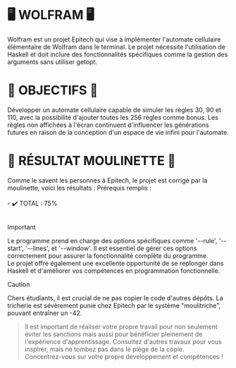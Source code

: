 <H1>🖥️ WOLFRAM 🖥️</H1>
Wolfram est un projet Epitech qui vise à implémenter l'automate cellulaire élémentaire de Wolfram dans le terminal. Le projet nécessite l'utilisation de Haskell et doit inclure des fonctionnalités spécifiques comme la gestion des arguments sans utiliser getopt. <br>

<H1>🎯 OBJECTIFS 🎯</H1>
Développer un automate cellulaire capable de simuler les règles 30, 90 et 110, avec la possibilité d'ajouter toutes les 256 règles comme bonus. Les règles non affichées à l'écran continuent d'influencer les générations futures en raison de la conception d'un espace de vie infini pour l'automate. <br>

<H1>🤖 RÉSULTAT MOULINETTE 🤖</H1>
Comme le savent les personnes à Epitech, le projet est corrigé par la moulinette, voici les résultats :
Prérequis remplis :
<br><br>
- ✔️ TOTAL : 75% <br>
<br>

>[!IMPORTANT]
> Le programme prend en charge des options spécifiques comme '--rule', '--start', '--lines', et '--window'. Il est essentiel de gérer ces options correctement pour assurer la fonctionnalité complète du programme. <br>
> Le projet offre également une excellente opportunité de se replonger dans Haskell et d'améliorer vos compétences en programmation fonctionnelle. <br>

>[!CAUTION]
> Chers étudiants, il est crucial de ne pas copier le code d'autres dépôts. La tricherie est sévèrement punie chez Epitech par le système "moulitriche", pouvant entraîner un -42. <br>

> Il est important de réaliser votre propre travail pour non seulement éviter les sanctions mais aussi pour bénéficier pleinement de l'expérience d'apprentissage. Consultez d'autres travaux pour vous inspirer, mais ne tombez pas dans le piège de la copie. <br>
> Concentrez-vous sur votre propre développement et compétences ! <br>
